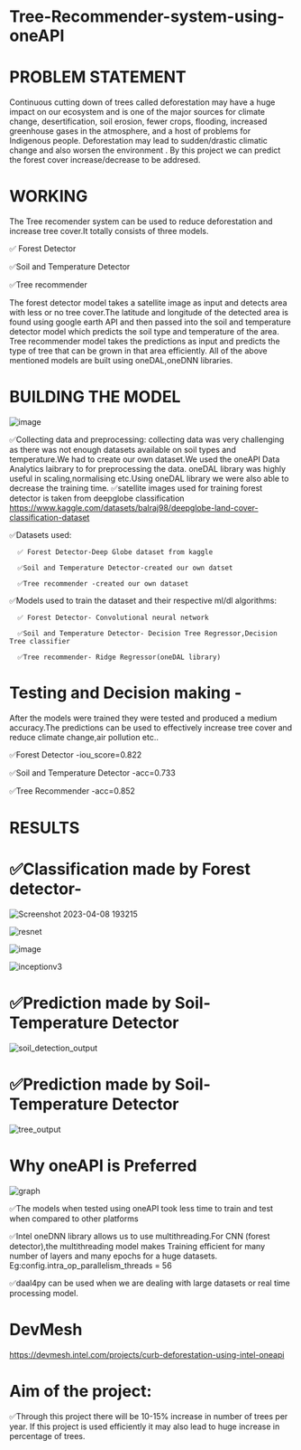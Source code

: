 # Tree-Recommender-system-using-oneAPI
# PROBLEM STATEMENT 
 Continuous cutting down of trees called deforestation may have a huge impact on our ecosystem and is one of the major sources for climate change, desertification,    soil erosion, fewer crops, flooding, increased greenhouse gases in the atmosphere, and a host of problems for Indigenous people. Deforestation may lead to  sudden/drastic climatic change and also worsen the environment . By this project we can predict the forest cover increase/decrease to be addresed.

# WORKING    

The Tree recomender system can be used to reduce deforestation and increase tree cover.It totally consists of three models. 

 ✅ Forest Detector

 ✅Soil and Temperature Detector

 ✅Tree recommender 

The forest detector model takes a satellite image as input and detects area with less or no tree cover.The latitude and longitude of the detected area is found using google earth API and then passed into the soil and temperature detector model which predicts the soil type and temperature of the area. Tree recommender model takes the predictions as input and predicts the type of tree that can be grown in that area efficiently. 
All of the above mentioned models are built using oneDAL,oneDNN libraries.


# BUILDING THE MODEL


![image](https://user-images.githubusercontent.com/72274851/220130227-3c48e87b-3e68-4f1c-b0e4-8e3ad9a4805a.png)

✅Collecting data and preprocessing: collecting data was very challenging as there was not enough datasets available on soil types and temperature.We had to create our own dataset.We used the oneAPI Data Analytics laibrary to for preprocessing the data. oneDAL library was highly useful in scaling,normalising etc.Using oneDAL library we were also able to decrease the training time.
✅satellite images used for training forest detector is taken from deepglobe classification 
        https://www.kaggle.com/datasets/balraj98/deepglobe-land-cover-classification-dataset

✅Datasets used:

      ✅ Forest Detector-Deep Globe dataset from kaggle

      ✅Soil and Temperature Detector-created our own datset

      ✅Tree recommender -created our own dataset


✅Models used to train the dataset and their respective ml/dl algorithms:

      ✅ Forest Detector- Convolutional neural network 

      ✅Soil and Temperature Detector- Decision Tree Regressor,Decision Tree classifier

      ✅Tree recommender- Ridge Regressor(oneDAL library)

# Testing and Decision making -
  After the models were trained they were tested and produced a medium accuracy.The predictions can be used to effectively increase tree cover and reduce climate     change,air pollution etc..
  
 ✅Forest Detector               -iou_score=0.822
 
 ✅Soil and Temperature Detector       -acc=0.733
 
 ✅Tree Recommender                 -acc=0.852

# RESULTS

# ✅Classification made by Forest detector-

![Screenshot 2023-04-08 193215](https://user-images.githubusercontent.com/102335494/230726084-4aa18344-2719-4666-918f-6c2db7c157d6.png)

![resnet](https://user-images.githubusercontent.com/102335494/230726152-d133f448-d364-451d-8598-5abb245ca5ea.png)

![image](https://user-images.githubusercontent.com/102335494/230726356-0d280d4d-189d-4898-a314-8591c5811360.png)

![inceptionv3](https://user-images.githubusercontent.com/102335494/230726125-7f9d06b5-2364-4612-977b-9f4efc17279a.png)


# ✅Prediction made by Soil-Temperature Detector

![soil_detection_output](https://user-images.githubusercontent.com/102335494/230724614-0d3d32d7-7f5f-4711-8c86-d18b0f8e3367.png)



# ✅Prediction made by Soil-Temperature Detector

![tree_output](https://user-images.githubusercontent.com/102335494/230724638-29f024fe-b679-48b0-883e-0c72519aa241.png)




# Why oneAPI is Preferred

![graph](https://user-images.githubusercontent.com/102335494/230723887-cd67b089-3ac1-466a-a025-27a3417284a8.png)


✅The models when tested using oneAPI took less time to train and test when compared to other platforms

✅Intel oneDNN library allows us to use multithreading.For CNN (forest detector),the multithreading model makes Training efficient for many number of layers and many    epochs for a huge datasets.
    Eg:config.intra_op_parallelism_threads = 56
    
✅daal4py can be used when we are dealing with large datasets or real time processing model.





# DevMesh

https://devmesh.intel.com/projects/curb-deforestation-using-intel-oneapi


# Aim of the project:
✅Through this project there will be 10-15% increase in number of trees per year. If this project is used efficiently it may also lead to huge increase in percentage of trees.





